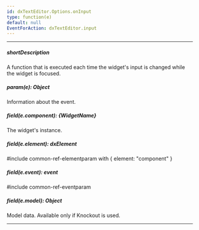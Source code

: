 ```yaml
---
id: dxTextEditor.Options.onInput
type: function(e)
default: null
EventForAction: dxTextEditor.input
---
```

---
##### shortDescription
A function that is executed each time the widget's input is changed while the widget is focused.

##### param(e): Object
Information about the event.

##### field(e.component): {WidgetName}
The widget's instance.

##### field(e.element): dxElement
#include common-ref-elementparam with { element: "component" }

##### field(e.event): event
#include common-ref-eventparam

##### field(e.model): Object
Model data. Available only if Knockout is used.

---
